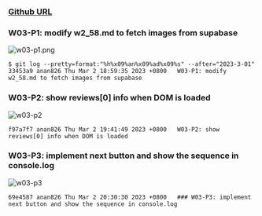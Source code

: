 ### [Github URL](https://github.com/anan826/1112-1N-js-demo-211410658.git)

### W03-P1: modify w2_58.md to fetch images from supabase

![w03-p1.png](https://slyliryvslfzxeqslixp.supabase.co/storage/v1/object/public/demo-58/md_1N_img/w03-p1.png)

```
$ git log --pretty=format:"%h%x09%an%x09%ad%x09%s" --after="2023-3-01"
33453a9 anan826 Thu Mar 2 18:59:35 2023 +0800   W03-P1: modify w2_58.md to fetch images from supabase
```

### W03-P2: show reviews[0] info when DOM is loaded

![w03-p2](https://slyliryvslfzxeqslixp.supabase.co/storage/v1/object/public/demo-58/md_1N_img/w03-p2.png)

```
f97a7f7 anan826 Thu Mar 2 19:41:49 2023 +0800   W03-P2: show reviews[0] info when DOM is loaded
```

### W03-P3: implement next button and show the sequence in console.log

![w03-p3](https://slyliryvslfzxeqslixp.supabase.co/storage/v1/object/public/demo-58/md_1N_img/w03-p3.png)

```
69e4587 anan826 Thu Mar 2 20:30:30 2023 +0800   ### W03-P3: implement next button and show the sequence in console.log
```

